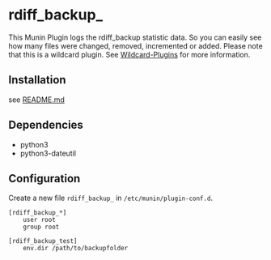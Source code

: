 # rdiff_backup_
This Munin Plugin logs the rdiff_backup statistic data.
So you can easily see how many files were changed, removed, incremented or added.
Please note that this is a wildcard plugin. See [Wildcard-Plugins](http://guide.munin-monitoring.org/en/latest/tutorial/wildcard-plugins.html) for more information.

## Installation
see [README.md](../README.md)

## Dependencies
* python3
* python3-dateutil

## Configuration
Create a new file `rdiff_backup_` in `/etc/munin/plugin-conf.d`.
```config
[rdiff_backup_*]
    user root
    group root

[rdiff_backup_test]
    env.dir /path/to/backupfolder
```
